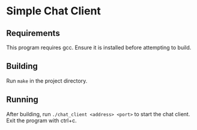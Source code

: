# Simple Chat Client 

## Requirements
This program requires gcc. Ensure it is installed before attempting to build.

## Building
Run `make` in the project directory.

## Running
After building, run `./chat_client <address> <port>` to start the chat client. 
Exit the program with ctrl+c. 
